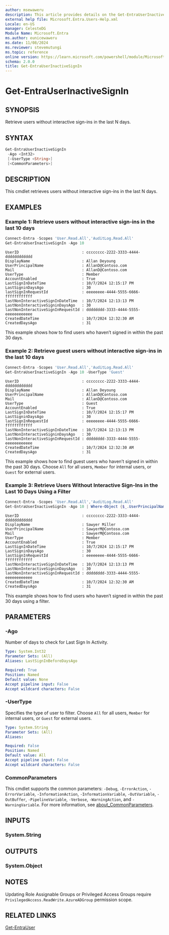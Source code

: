 ```yaml
---
author: msewaweru
description: This article provides details on the Get-EntraUserInactiveSignIn command.
external help file: Microsoft.Entra.Users-Help.xml
Locale: en-US
manager: CelesteDG
Module Name: Microsoft.Entra
ms.author: eunicewaweru
ms.date: 11/08/2024
ms.reviewer: stevemutungi
ms.topic: reference
online version: https://learn.microsoft.com/powershell/module/Microsoft.Entra/Get-EntraUserInactiveSignIn
schema: 2.0.0
title: Get-EntraUserInactiveSignIn
---
```


# Get-EntraUserInactiveSignIn

## SYNOPSIS

Retrieve users without interactive sign-ins in the last N days.

## SYNTAX

```powershell
Get-EntraUserInactiveSignIn
 -Ago <Int32>
 [-UserType <String>]
 [<CommonParameters>]
```

## DESCRIPTION

This cmdlet retrieves users without interactive sign-ins in the last N days.

## EXAMPLES

### Example 1: Retrieve users without interactive sign-ins in the last 10 days

```powershell
Connect-Entra -Scopes 'User.Read.All','AuditLog.Read.All'
Get-EntraUserInactiveSignIn -Ago 10
```

```Output
UserID                            : cccccccc-2222-3333-4444-dddddddddddd
DisplayName                       : Allan Deyoung
UserPrincipalName                 : AllanD@Contoso.com
Mail                              : AllanD@Contoso.com
UserType                          : Member
AccountEnabled                    : True
LastSignInDateTime                : 10/7/2024 12:15:17 PM
LastSigninDaysAgo                 : 30
lastSignInRequestId               : eeeeeeee-4444-5555-6666-ffffffffffff
lastNonInteractiveSignInDateTime  : 10/7/2024 12:13:13 PM
LastNonInteractiveSigninDaysAgo   : 30
lastNonInteractiveSignInRequestId : dddddddd-3333-4444-5555-eeeeeeeeeeee
CreatedDateTime                   : 10/7/2024 12:32:30 AM
CreatedDaysAgo                    : 31
```

This example shows how to find users who haven’t signed in within the past 30 days.

### Example 2: Retrieve guest users without interactive sign-ins in the last 10 days

```powershell
Connect-Entra -Scopes 'User.Read.All','AuditLog.Read.All'
Get-EntraUserInactiveSignIn -Ago 10 -UserType 'Guest'
```

```Output
UserID                            : cccccccc-2222-3333-4444-dddddddddddd
DisplayName                       : Allan Deyoung
UserPrincipalName                 : AllanD@Contoso.com
Mail                              : AllanD@Contoso.com
UserType                          : Guest
AccountEnabled                    : True
LastSignInDateTime                : 10/7/2024 12:15:17 PM
LastSigninDaysAgo                 : 30
lastSignInRequestId               : eeeeeeee-4444-5555-6666-ffffffffffff
lastNonInteractiveSignInDateTime  : 10/7/2024 12:13:13 PM
LastNonInteractiveSigninDaysAgo   : 30
lastNonInteractiveSignInRequestId : dddddddd-3333-4444-5555-eeeeeeeeeeee
CreatedDateTime                   : 10/7/2024 12:32:30 AM
CreatedDaysAgo                    : 31
```

This example shows how to find guest users who haven’t signed in within the past 30 days. Choose `All` for all users, `Member` for internal users, or `Guest` for external users.

### Example 3: Retrieve Users Without Interactive Sign-Ins in the Last 10 Days Using a Filter

```powershell
Connect-Entra -Scopes 'User.Read.All','AuditLog.Read.All'
Get-EntraUserInactiveSignIn -Ago 10 | Where-Object {$_.UserPrincipalName -eq 'SawyerM@contoso.com'}
```

```Output
UserID                            : cccccccc-2222-3333-4444-dddddddddddd
DisplayName                       : Sawyer Miller
UserPrincipalName                 : SawyerM@Contoso.com
Mail                              : SawyerM@Contoso.com
UserType                          : Member
AccountEnabled                    : True
LastSignInDateTime                : 10/7/2024 12:15:17 PM
LastSigninDaysAgo                 : 30
lastSignInRequestId               : eeeeeeee-4444-5555-6666-ffffffffffff
lastNonInteractiveSignInDateTime  : 10/7/2024 12:13:13 PM
LastNonInteractiveSigninDaysAgo   : 30
lastNonInteractiveSignInRequestId : dddddddd-3333-4444-5555-eeeeeeeeeeee
CreatedDateTime                   : 10/7/2024 12:32:30 AM
CreatedDaysAgo                    : 31
```

This example shows how to find users who haven’t signed in within the past 30 days using a filter.

## PARAMETERS

### -Ago

Number of days to check for Last Sign In Activity.

```yaml
Type: System.Int32
Parameter Sets: (All)
Aliases: LastSignInBeforeDaysAgo

Required: True
Position: Named
Default value: None
Accept pipeline input: False
Accept wildcard characters: False
```

### -UserType

Specifies the type of user to filter. Choose `All` for all users, `Member` for internal users, or `Guest` for external users.

```yaml
Type: System.String
Parameter Sets: (All)
Aliases:

Required: False
Position: Named
Default value: All
Accept pipeline input: False
Accept wildcard characters: False
```

### CommonParameters

This cmdlet supports the common parameters: `-Debug`, `-ErrorAction`, `-ErrorVariable`, `-InformationAction`, `-InformationVariable`, `-OutVariable`, `-OutBuffer`, `-PipelineVariable`, `-Verbose`, `-WarningAction`, and `-WarningVariable`. For more information, see [about_CommonParameters](https://go.microsoft.com/fwlink/?LinkID=113216).

## INPUTS

### System.String

## OUTPUTS

### System.Object

## NOTES

Updating Role Assignable Groups or Privileged Access Groups require `PrivilegedAccess.ReadWrite.AzureADGroup` permission scope.

## RELATED LINKS

[Get-EntraUser](Get-EntraUser.md)
